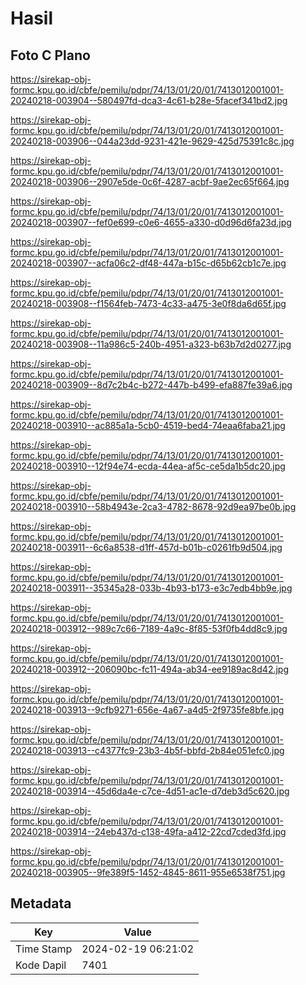 # Hasil

## Foto C Plano

https://sirekap-obj-formc.kpu.go.id/cbfe/pemilu/pdpr/74/13/01/20/01/7413012001001-20240218-003904--580497fd-dca3-4c61-b28e-5facef341bd2.jpg

https://sirekap-obj-formc.kpu.go.id/cbfe/pemilu/pdpr/74/13/01/20/01/7413012001001-20240218-003906--044a23dd-9231-421e-9629-425d75391c8c.jpg

https://sirekap-obj-formc.kpu.go.id/cbfe/pemilu/pdpr/74/13/01/20/01/7413012001001-20240218-003906--2907e5de-0c6f-4287-acbf-9ae2ec65f664.jpg

https://sirekap-obj-formc.kpu.go.id/cbfe/pemilu/pdpr/74/13/01/20/01/7413012001001-20240218-003907--fef0e699-c0e6-4655-a330-d0d96d6fa23d.jpg

https://sirekap-obj-formc.kpu.go.id/cbfe/pemilu/pdpr/74/13/01/20/01/7413012001001-20240218-003907--acfa06c2-df48-447a-b15c-d65b62cb1c7e.jpg

https://sirekap-obj-formc.kpu.go.id/cbfe/pemilu/pdpr/74/13/01/20/01/7413012001001-20240218-003908--f1564feb-7473-4c33-a475-3e0f8da6d65f.jpg

https://sirekap-obj-formc.kpu.go.id/cbfe/pemilu/pdpr/74/13/01/20/01/7413012001001-20240218-003908--11a986c5-240b-4951-a323-b63b7d2d0277.jpg

https://sirekap-obj-formc.kpu.go.id/cbfe/pemilu/pdpr/74/13/01/20/01/7413012001001-20240218-003909--8d7c2b4c-b272-447b-b499-efa887fe39a6.jpg

https://sirekap-obj-formc.kpu.go.id/cbfe/pemilu/pdpr/74/13/01/20/01/7413012001001-20240218-003910--ac885a1a-5cb0-4519-bed4-74eaa6faba21.jpg

https://sirekap-obj-formc.kpu.go.id/cbfe/pemilu/pdpr/74/13/01/20/01/7413012001001-20240218-003910--12f94e74-ecda-44ea-af5c-ce5da1b5dc20.jpg

https://sirekap-obj-formc.kpu.go.id/cbfe/pemilu/pdpr/74/13/01/20/01/7413012001001-20240218-003910--58b4943e-2ca3-4782-8678-92d9ea97be0b.jpg

https://sirekap-obj-formc.kpu.go.id/cbfe/pemilu/pdpr/74/13/01/20/01/7413012001001-20240218-003911--6c6a8538-d1ff-457d-b01b-c0261fb9d504.jpg

https://sirekap-obj-formc.kpu.go.id/cbfe/pemilu/pdpr/74/13/01/20/01/7413012001001-20240218-003911--35345a28-033b-4b93-b173-e3c7edb4bb9e.jpg

https://sirekap-obj-formc.kpu.go.id/cbfe/pemilu/pdpr/74/13/01/20/01/7413012001001-20240218-003912--989c7c66-7189-4a9c-8f85-53f0fb4dd8c9.jpg

https://sirekap-obj-formc.kpu.go.id/cbfe/pemilu/pdpr/74/13/01/20/01/7413012001001-20240218-003912--206090bc-fc11-494a-ab34-ee9189ac8d42.jpg

https://sirekap-obj-formc.kpu.go.id/cbfe/pemilu/pdpr/74/13/01/20/01/7413012001001-20240218-003913--9cfb9271-656e-4a67-a4d5-2f9735fe8bfe.jpg

https://sirekap-obj-formc.kpu.go.id/cbfe/pemilu/pdpr/74/13/01/20/01/7413012001001-20240218-003913--c4377fc9-23b3-4b5f-bbfd-2b84e051efc0.jpg

https://sirekap-obj-formc.kpu.go.id/cbfe/pemilu/pdpr/74/13/01/20/01/7413012001001-20240218-003914--45d6da4e-c7ce-4d51-ac1e-d7deb3d5c620.jpg

https://sirekap-obj-formc.kpu.go.id/cbfe/pemilu/pdpr/74/13/01/20/01/7413012001001-20240218-003914--24eb437d-c138-49fa-a412-22cd7cded3fd.jpg

https://sirekap-obj-formc.kpu.go.id/cbfe/pemilu/pdpr/74/13/01/20/01/7413012001001-20240218-003905--9fe389f5-1452-4845-8611-955e6538f751.jpg


## Metadata

| Key        | Value               |
| ---------- | ------------------- |
| Time Stamp | 2024-02-19 06:21:02 |
| Kode Dapil | 7401                |



